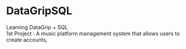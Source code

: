 # DataGripSQL
Learning DataGrip + SQL   
1st Project : A music platform management system that allows users to create accounts, 

